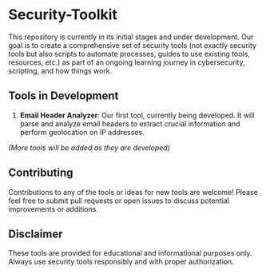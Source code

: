 # Security-Toolkit

This repository is currently in its initial stages and under development. Our goal is to create a comprehensive set of security tools (not exactly security tools but also scripts to automate processes, guides to use existing tools, resources, etc.) as part of an ongoing learning journey in cybersecurity, scripting, and how things work.

## Tools in Development

1. **Email Header Analyzer**: Our first tool, currently being developed. It will parse and analyze email headers to extract crucial information and perform geolocation on IP addresses.

*(More tools will be added as they are developed)*

## Contributing

Contributions to any of the tools or ideas for new tools are welcome! Please feel free to submit pull requests or open issues to discuss potential improvements or additions.

## Disclaimer

These tools are provided for educational and informational purposes only. Always use security tools responsibly and with proper authorization.
